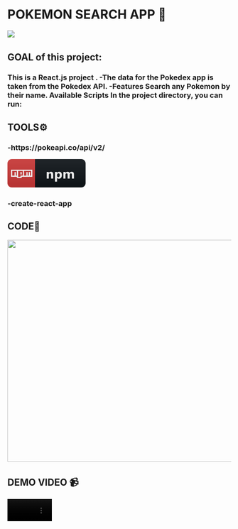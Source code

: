 <h1>POKEMON SEARCH APP 👋</h1>
<img src="https://user-images.githubusercontent.com/76102425/168288947-f607b432-1b7f-469f-8b73-d956a4b24518.png" style="width:100px;heigth:200px;"></img>

<h2>GOAL of this project:</h2>
<h3>This is a React.js project .
  -The data for the Pokedex app is taken from the Pokedex API.
-Features Search any Pokemon by their name. 
  Available Scripts In the project directory, you can run:</h3>
  
<h2>TOOLS⚙️</h2>
     <h3> -https://pokeapi.co/api/v2/</h3>
  <img src="   https://raw.githubusercontent.com/8bithemant/8bithemant/master/svg/dev/services/npm.svg">
       <h3>-create-react-app</h3>

<h2> CODE👨‍</h2>
<img src="https://user-images.githubusercontent.com/76102425/168412034-b66bea15-7e7c-4460-8d04-cd378f9fcbc9.png" style="width:900px;height:500px;">


<h2>DEMO VIDEO 📹</h2>
<video  src="https://user-images.githubusercontent.com/76102425/168412249-37d8592f-61df-405d-ac29-712930785789.mp4" style="width:100px;heigth:120px;" />




